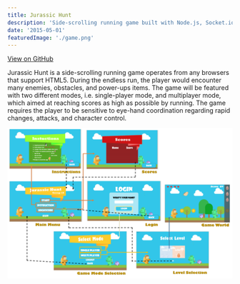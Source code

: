 ```yaml
---
title: Jurassic Hunt
description: 'Side-scrolling running game built with Node.js, Socket.io and AngularJS.'
date: '2015-05-01'
featuredImage: './game.png'
---
```


[View on GitHub](https://github.com/andrewmmc/jurassic-hunt)

Jurassic Hunt is a side-scrolling running game operates from any browsers that support HTML5. During the endless run, the player would encounter many enemies, obstacles, and power-ups items. The game will be featured with two different modes, i.e. single-player mode, and multiplayer mode, which aimed at reaching scores as high as possible by running. The game requires the player to be sensitive to eye-hand coordination regarding rapid changes, attacks, and character control.

![](./game.png)
